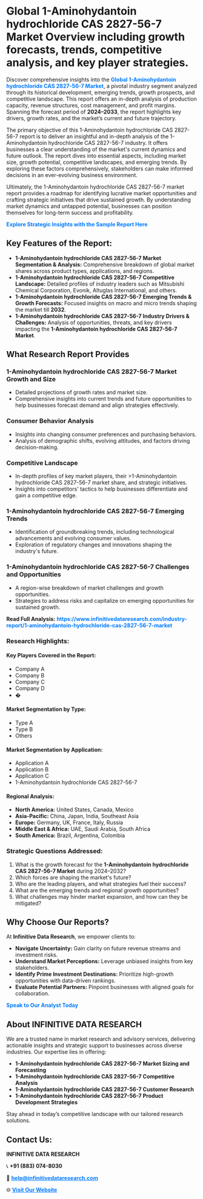 <h1>Global 1-Aminohydantoin hydrochloride CAS 2827-56-7 Market Overview including growth forecasts, trends, competitive analysis, and key player strategies.</h1>
<p>
Discover comprehensive insights into the 
<a href="https://www.infinitivedataresearch.com/industry-report/1-aminohydantoin-hydrochloride-cas-2827-56-7-market" rel="dofollow" style="color: #007BFF; text-decoration: none;"><strong>Global 1-Aminohydantoin hydrochloride CAS 2827-56-7 Market</strong></a>, a pivotal industry segment analyzed through its historical development, emerging trends, growth prospects, and competitive landscape. This report offers an in-depth analysis of production capacity, revenue structures, cost management, and profit margins. Spanning the forecast period of <strong>2024–2033</strong>, the report highlights key drivers, growth rates, and the market’s current and future trajectory.
</p>
<p>
The primary objective of this 1-Aminohydantoin hydrochloride CAS 2827-56-7 report is to deliver an insightful and in-depth analysis of the 1-Aminohydantoin hydrochloride CAS 2827-56-7 industry. It offers businesses a clear understanding of the market's current dynamics and future outlook. The report dives into essential aspects, including market size, growth potential, competitive landscapes, and emerging trends. By exploring these factors comprehensively, stakeholders can make informed decisions in an ever-evolving business environment.
</p>
<p>
Ultimately, the 1-Aminohydantoin hydrochloride CAS 2827-56-7 market report provides a roadmap for identifying lucrative market opportunities and crafting strategic initiatives that drive sustained growth. By understanding market dynamics and untapped potential, businesses can position themselves for long-term success and profitability.
</p>
<p>
<a href="https://www.infinitivedataresearch.com/request-sample/reportId=111160" style="color: #007BFF; text-decoration: none;"><strong>Explore Strategic Insights with the Sample Report Here</strong></a>
</p>

<h2>Key Features of the Report:</h2>
<ul>
<li><strong>1-Aminohydantoin hydrochloride CAS 2827-56-7 Market Segmentation & Analysis:</strong> Comprehensive breakdown of global market shares across product types, applications, and regions.</li>
<li><strong>1-Aminohydantoin hydrochloride CAS 2827-56-7 Competitive Landscape:</strong> Detailed profiles of industry leaders such as Mitsubishi Chemical Corporation, Evonik, Altuglas International, and others.</li>
<li><strong>1-Aminohydantoin hydrochloride CAS 2827-56-7 Emerging Trends & Growth Forecasts:</strong> Focused insights on macro and micro trends shaping the market till <strong>2032</strong>.</li>
<li><strong>1-Aminohydantoin hydrochloride CAS 2827-56-7 Industry Drivers & Challenges:</strong> Analysis of opportunities, threats, and key drivers impacting the <strong>1-Aminohydantoin hydrochloride CAS 2827-56-7 Market</strong>.</li>
</ul>

<h2>What Research Report Provides</h2>
<h3>1-Aminohydantoin hydrochloride CAS 2827-56-7 Market Growth and Size</h3>
<ul>
<li>Detailed projections of growth rates and market size.</li>
<li>Comprehensive insights into current trends and future opportunities to help businesses forecast demand and align strategies effectively.</li>
</ul>

<h3>Consumer Behavior Analysis</h3>
<ul>
<li>Insights into changing consumer preferences and purchasing behaviors.</li>
<li>Analysis of demographic shifts, evolving attitudes, and factors driving decision-making.</li>
</ul>

<h3>Competitive Landscape</h3>
<ul>
<li>In-depth profiles of key market players, their >1-Aminohydantoin hydrochloride CAS 2827-56-7 market share, and strategic initiatives.</li>
<li>Insights into competitors' tactics to help businesses differentiate and gain a competitive edge.</li>
</ul>

<h3>1-Aminohydantoin hydrochloride CAS 2827-56-7 Emerging Trends</h3>
<ul>
<li>Identification of groundbreaking trends, including technological advancements and evolving consumer values.</li>
<li>Exploration of regulatory changes and innovations shaping the industry's future.</li>
</ul>

<h3>1-Aminohydantoin hydrochloride CAS 2827-56-7 Challenges and Opportunities</h3>
<ul>
<li>A region-wise breakdown of market challenges and growth opportunities.</li>
<li>Strategies to address risks and capitalize on emerging opportunities for sustained growth.</li>
</ul>
<p><strong>Read Full Analysis:</strong> <a href="https://www.infinitivedataresearch.com/industry-report/1-aminohydantoin-hydrochloride-cas-2827-56-7-market" rel="dofollow" style="color: #007BFF; text-decoration: none;"><strong>https://www.infinitivedataresearch.com/industry-report/1-aminohydantoin-hydrochloride-cas-2827-56-7-market</strong></a></p>
<h3>Research Highlights:</h3>
<h4>Key Players Covered in the Report:</h4>
<ul><li>Company A</li><li>Company B</li><li>Company C</li><li>Company D</li><li>�</li></ul>
<h4>Market Segmentation by Type:</h4>
<ul><li>Type A</li><li>Type B</li><li>Others</li></ul>
<h4>Market Segmentation by Application:</h4>
<ul><li>Application A</li><li>Application B</li><li>Application C</li><li>1-Aminohydantoin hydrochloride CAS 2827-56-7</li></ul>

<h4>Regional Analysis:</h4>
<ul>
<li><strong>North America:</strong> United States, Canada, Mexico</li>
<li><strong>Asia-Pacific:</strong> China, Japan, India, Southeast Asia</li>
<li><strong>Europe:</strong> Germany, UK, France, Italy, Russia</li>
<li><strong>Middle East & Africa:</strong> UAE, Saudi Arabia, South Africa</li>
<li><strong>South America:</strong> Brazil, Argentina, Colombia</li>
</ul>

<h3>Strategic Questions Addressed:</h3>
<ol>
<li>What is the growth forecast for the <strong>1-Aminohydantoin hydrochloride CAS 2827-56-7 Market</strong> during 2024–2032?</li>
<li>Which forces are shaping the market's future?</li>
<li>Who are the leading players, and what strategies fuel their success?</li>
<li>What are the emerging trends and regional growth opportunities?</li>
<li>What challenges may hinder market expansion, and how can they be mitigated?</li>
</ol>

<h2>Why Choose Our Reports?</h2>
<p>At <strong>Infinitive Data Research</strong>, we empower clients to:</p>
<ul>
<li><strong>Navigate Uncertainty:</strong> Gain clarity on future revenue streams and investment risks.</li>
<li><strong>Understand Market Perceptions:</strong> Leverage unbiased insights from key stakeholders.</li>
<li><strong>Identify Prime Investment Destinations:</strong> Prioritize high-growth opportunities with data-driven rankings.</li>
<li><strong>Evaluate Potential Partners:</strong> Pinpoint businesses with aligned goals for collaboration.</li>
</ul>
<p><a href="https://www.infinitivedataresearch.com/industry-report/1-aminohydantoin-hydrochloride-cas-2827-56-7-market" rel="dofollow" style="color: #007BFF; text-decoration: none;"><strong>Speak to Our Analyst Today</strong></a></p>

<h2>About INFINITIVE DATA RESEARCH</h2>
<p>We are a trusted name in market research and advisory services, delivering actionable insights and strategic support to businesses across diverse industries. Our expertise lies in offering:</p>
<ul>
<li><strong>1-Aminohydantoin hydrochloride CAS 2827-56-7 Market Sizing and Forecasting</strong></li>
<li><strong>1-Aminohydantoin hydrochloride CAS 2827-56-7 Competitive Analysis</strong></li>
<li><strong>1-Aminohydantoin hydrochloride CAS 2827-56-7 Customer Research</strong></li>
<li><strong>1-Aminohydantoin hydrochloride CAS 2827-56-7 Product Development Strategies</strong></li>
</ul>
<p>Stay ahead in today’s competitive landscape with our tailored research solutions.</p>

<h2>Contact Us:</h2>
<p><strong>INFINITIVE DATA RESEARCH</strong></p>
<p>📞 <strong>+91 (883) 074-8030</strong></p>
<p>📧 <strong><a href="mailto:help@infinitivedataresearch.com" style="color: #007BFF;">help@infinitivedataresearch.com</a></strong></p>
<p>🌐 <strong><a href="https://www.infinitivedataresearch.com" rel="dofollow" style="color: #007BFF;">Visit Our Website</a></strong></p>